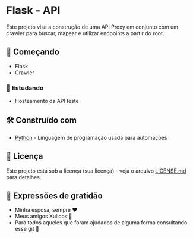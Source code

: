 # Flask - API

Este projeto visa a construção de uma API Proxy em conjunto com um crawler para buscar, mapear e utilizar endpoints a partir do root.

## 🚀 Começando

- Flask
- Crawler

### 🔩 Estudando

- Hosteamento da API teste

## 🛠️ Construído com

* [Python](https://www.python.org/) - Linguagem de programação usada para automações

## 📄 Licença

Este projeto está sob a licença (sua licença) - veja o arquivo [LICENSE.md](https://github.com/usuario/projeto/licenca) para detalhes.

## 🎁 Expressões de gratidão

* Minha esposa, sempre ❤️
* Meus amigos Xulicos 🍺
* Para todos aqueles que foram ajudados de alguma forma consultando esse git 🔩
